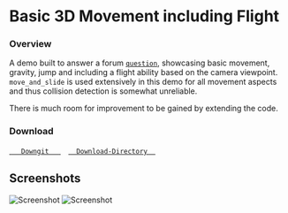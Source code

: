 # Basic 3D Movement including Flight

### Overview

A demo built to answer a forum [`question`](https://godotengine.org/qa/109384/i-want-my-character-to-fly-in-the-direction-my-mouse-points), showcasing basic movement, gravity, jump and including a flight ability based on the camera viewpoint.
`move_and_slide` is used extensively in this demo for all movement aspects and thus collision detection is somewhat unreliable.

There is much room for improvement to be gained by extending the code.

### Download
[`   Downgit   `](https://downgit.github.io/#/home?url=https:%2F%2Fgithub.com%2FYuminous%2FGodot-Shorts%2Ftree%2Fmain%2F3.3%20%E2%86%92%20Rudimentary%203D%20Movement%20incl.%20Flight) [`  Download-Directory  `](https://download-directory.github.io/?url=https%3A%2F%2Fgithub.com%2FYuminous%2FGodot-Shorts%2Ftree%2Fmain%2F3.3%2520%25E2%2586%2592%2520Rudimentary%25203D%2520Movement%2520incl.%2520Flight)
## Screenshots

![Screenshot](Screenshots/scrn-1.jpg)
![Screenshot](Screenshots/scrn-2.jpg)
